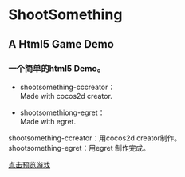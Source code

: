 # ShootSomething
## A Html5 Game Demo 
### 一个简单的html5 Demo。 
* shootsomething-cccreator：  
    Made with cocos2d creator.

* shootsomethiong-egret：  
    Made with egret.  


shootsomething-ccreator：用cocos2d creator制作。  
shootsomething-egret：用egret  制作完成。

[点击预览游戏](http://wingftp.open.egret.com/ftproot/109383670/)
